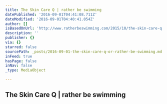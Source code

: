 ```yaml
---
title: The Skin Care Q | rather be swimming
datePublished: '2016-09-01T04:41:08.711Z'
dateModified: '2016-09-01T04:40:41.054Z'
author: []
isBasedOnUrl: 'http://www.ratherbeswimming.com/2015/10/the-skin-care-q.html?m=1'
description: ''
publisher: {}
via: {}
starred: false
sourcePath: _posts/2016-09-01-the-skin-care-q-or-rather-be-swimming.md
inFeed: true
hasPage: false
inNav: false
_type: MediaObject

---
```

<article style=""><h1>The Skin Care Q | rather be swimming</h1></article>